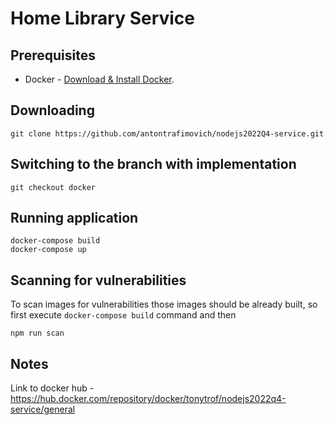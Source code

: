 # Home Library Service

## Prerequisites

- Docker - [Download & Install Docker](https://docs.docker.com/get-docker/).

## Downloading

```
git clone https://github.com/antontrafimovich/nodejs2022Q4-service.git
```

## Switching to the branch with implementation

```
git checkout docker
```

## Running application

```
docker-compose build
docker-compose up
```

## Scanning for vulnerabilities
To scan images for vulnerabilities those images should be already built, so first execute `docker-compose build` command and then
```
npm run scan
```

## Notes
Link to docker hub - https://hub.docker.com/repository/docker/tonytrof/nodejs2022q4-service/general